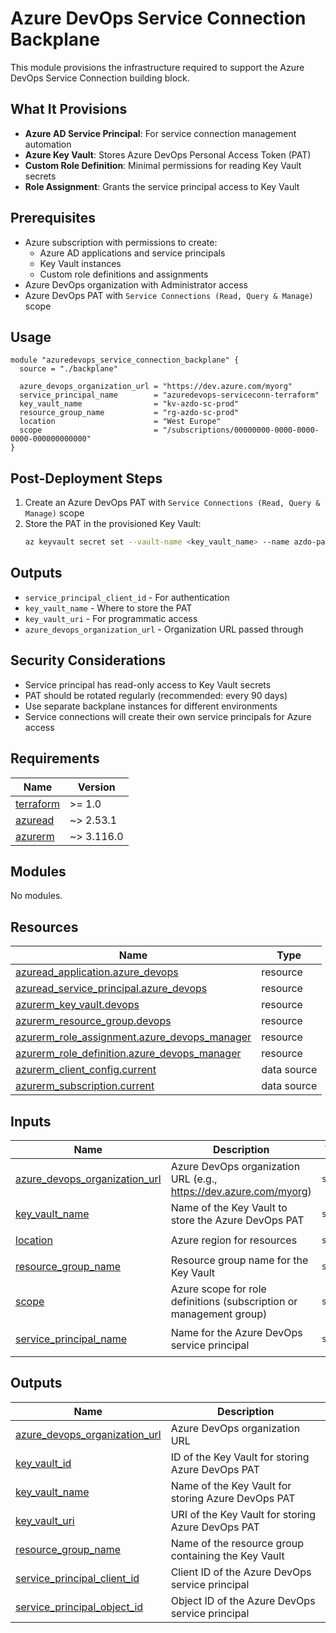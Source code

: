 # Azure DevOps Service Connection Backplane

This module provisions the infrastructure required to support the Azure DevOps Service Connection building block.

## What It Provisions

- **Azure AD Service Principal**: For service connection management automation
- **Azure Key Vault**: Stores Azure DevOps Personal Access Token (PAT)
- **Custom Role Definition**: Minimal permissions for reading Key Vault secrets
- **Role Assignment**: Grants the service principal access to Key Vault

## Prerequisites

- Azure subscription with permissions to create:
  - Azure AD applications and service principals
  - Key Vault instances
  - Custom role definitions and assignments
- Azure DevOps organization with Administrator access
- Azure DevOps PAT with `Service Connections (Read, Query & Manage)` scope

## Usage

```hcl
module "azuredevops_service_connection_backplane" {
  source = "./backplane"

  azure_devops_organization_url = "https://dev.azure.com/myorg"
  service_principal_name        = "azuredevops-serviceconn-terraform"
  key_vault_name                = "kv-azdo-sc-prod"
  resource_group_name           = "rg-azdo-sc-prod"
  location                      = "West Europe"
  scope                         = "/subscriptions/00000000-0000-0000-0000-000000000000"
}
```

## Post-Deployment Steps

1. Create an Azure DevOps PAT with `Service Connections (Read, Query & Manage)` scope
2. Store the PAT in the provisioned Key Vault:
   ```bash
   az keyvault secret set --vault-name <key_vault_name> --name azdo-pat --value <your_pat>
   ```

## Outputs

- `service_principal_client_id` - For authentication
- `key_vault_name` - Where to store the PAT
- `key_vault_uri` - For programmatic access
- `azure_devops_organization_url` - Organization URL passed through

## Security Considerations

- Service principal has read-only access to Key Vault secrets
- PAT should be rotated regularly (recommended: every 90 days)
- Use separate backplane instances for different environments
- Service connections will create their own service principals for Azure access

<!-- BEGIN_TF_DOCS -->
## Requirements

| Name | Version |
|------|---------|
| <a name="requirement_terraform"></a> [terraform](#requirement\_terraform) | >= 1.0 |
| <a name="requirement_azuread"></a> [azuread](#requirement\_azuread) | ~> 2.53.1 |
| <a name="requirement_azurerm"></a> [azurerm](#requirement\_azurerm) | ~> 3.116.0 |

## Modules

No modules.

## Resources

| Name | Type |
|------|------|
| [azuread_application.azure_devops](https://registry.terraform.io/providers/hashicorp/azuread/latest/docs/resources/application) | resource |
| [azuread_service_principal.azure_devops](https://registry.terraform.io/providers/hashicorp/azuread/latest/docs/resources/service_principal) | resource |
| [azurerm_key_vault.devops](https://registry.terraform.io/providers/hashicorp/azurerm/latest/docs/resources/key_vault) | resource |
| [azurerm_resource_group.devops](https://registry.terraform.io/providers/hashicorp/azurerm/latest/docs/resources/resource_group) | resource |
| [azurerm_role_assignment.azure_devops_manager](https://registry.terraform.io/providers/hashicorp/azurerm/latest/docs/resources/role_assignment) | resource |
| [azurerm_role_definition.azure_devops_manager](https://registry.terraform.io/providers/hashicorp/azurerm/latest/docs/resources/role_definition) | resource |
| [azurerm_client_config.current](https://registry.terraform.io/providers/hashicorp/azurerm/latest/docs/data-sources/client_config) | data source |
| [azurerm_subscription.current](https://registry.terraform.io/providers/hashicorp/azurerm/latest/docs/data-sources/subscription) | data source |

## Inputs

| Name | Description | Type | Default | Required |
|------|-------------|------|---------|:--------:|
| <a name="input_azure_devops_organization_url"></a> [azure\_devops\_organization\_url](#input\_azure\_devops\_organization\_url) | Azure DevOps organization URL (e.g., https://dev.azure.com/myorg) | `string` | n/a | yes |
| <a name="input_key_vault_name"></a> [key\_vault\_name](#input\_key\_vault\_name) | Name of the Key Vault to store the Azure DevOps PAT | `string` | n/a | yes |
| <a name="input_location"></a> [location](#input\_location) | Azure region for resources | `string` | `"West Europe"` | no |
| <a name="input_resource_group_name"></a> [resource\_group\_name](#input\_resource\_group\_name) | Resource group name for the Key Vault | `string` | n/a | yes |
| <a name="input_scope"></a> [scope](#input\_scope) | Azure scope for role definitions (subscription or management group) | `string` | n/a | yes |
| <a name="input_service_principal_name"></a> [service\_principal\_name](#input\_service\_principal\_name) | Name for the Azure DevOps service principal | `string` | `"azure-devops-terraform"` | no |

## Outputs

| Name | Description |
|------|-------------|
| <a name="output_azure_devops_organization_url"></a> [azure\_devops\_organization\_url](#output\_azure\_devops\_organization\_url) | Azure DevOps organization URL |
| <a name="output_key_vault_id"></a> [key\_vault\_id](#output\_key\_vault\_id) | ID of the Key Vault for storing Azure DevOps PAT |
| <a name="output_key_vault_name"></a> [key\_vault\_name](#output\_key\_vault\_name) | Name of the Key Vault for storing Azure DevOps PAT |
| <a name="output_key_vault_uri"></a> [key\_vault\_uri](#output\_key\_vault\_uri) | URI of the Key Vault for storing Azure DevOps PAT |
| <a name="output_resource_group_name"></a> [resource\_group\_name](#output\_resource\_group\_name) | Name of the resource group containing the Key Vault |
| <a name="output_service_principal_client_id"></a> [service\_principal\_client\_id](#output\_service\_principal\_client\_id) | Client ID of the Azure DevOps service principal |
| <a name="output_service_principal_object_id"></a> [service\_principal\_object\_id](#output\_service\_principal\_object\_id) | Object ID of the Azure DevOps service principal |
<!-- END_TF_DOCS -->